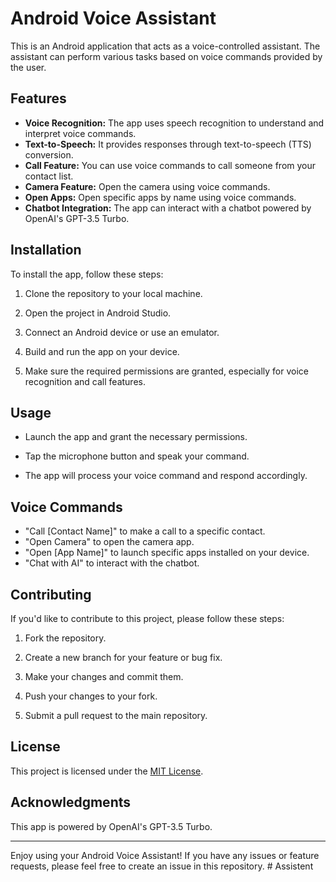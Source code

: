# Android Voice Assistant

This is an Android application that acts as a voice-controlled assistant. The assistant can perform various tasks based on voice commands provided by the user.

## Features

- **Voice Recognition:** The app uses speech recognition to understand and interpret voice commands.
- **Text-to-Speech:** It provides responses through text-to-speech (TTS) conversion.
- **Call Feature:** You can use voice commands to call someone from your contact list.
- **Camera Feature:** Open the camera using voice commands.
- **Open Apps:** Open specific apps by name using voice commands.
- **Chatbot Integration:** The app can interact with a chatbot powered by OpenAI's GPT-3.5 Turbo.

## Installation

To install the app, follow these steps:

1. Clone the repository to your local machine.

2. Open the project in Android Studio.

3. Connect an Android device or use an emulator.

4. Build and run the app on your device.

5. Make sure the required permissions are granted, especially for voice recognition and call features.

## Usage

- Launch the app and grant the necessary permissions.

- Tap the microphone button and speak your command.

- The app will process your voice command and respond accordingly.

## Voice Commands

- "Call [Contact Name]" to make a call to a specific contact.
- "Open Camera" to open the camera app.
- "Open [App Name]" to launch specific apps installed on your device.
- "Chat with AI" to interact with the chatbot.

## Contributing

If you'd like to contribute to this project, please follow these steps:

1. Fork the repository.

2. Create a new branch for your feature or bug fix.

3. Make your changes and commit them.

4. Push your changes to your fork.

5. Submit a pull request to the main repository.

## License

This project is licensed under the [MIT License](LICENSE).

## Acknowledgments

This app is powered by OpenAI's GPT-3.5 Turbo.

---

Enjoy using your Android Voice Assistant! If you have any issues or feature requests, please feel free to create an issue in this repository.
#   A s s i s t e n t  
 